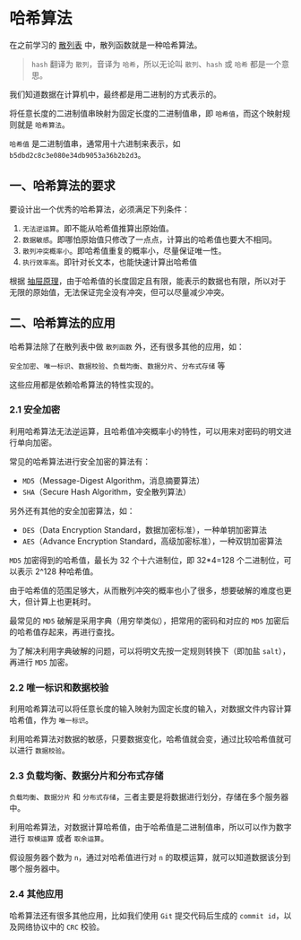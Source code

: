 # 哈希算法

在之前学习的 [散列表](11-散列表.md) 中，散列函数就是一种哈希算法。

> `hash` 翻译为 `散列`，音译为 `哈希`，所以无论叫 `散列`、`hash` 或 `哈希` 都是一个意思。

我们知道数据在计算机中，最终都是用二进制的方式表示的。

将任意长度的二进制值串映射为固定长度的二进制值串，即 `哈希值`，而这个映射规则就是 `哈希算法`。

`哈希值` 是二进制值串，通常用十六进制来表示，如 `b5dbd2c8c3e080e34db9053a36b2b2d3`。

## 一、哈希算法的要求

要设计出一个优秀的哈希算法，必须满足下列条件：

1. `无法逆运算`。即不能从哈希值推算出原始值。
2. `数据敏感`。即哪怕原始值只修改了一点点，计算出的哈希值也要大不相同。
3. `散列冲突概率小`。即哈希值重复的概率小，尽量保证唯一性。
4. `执行效率高`。即针对长文本，也能快速计算出哈希值

根据 [抽屉原理](https://baike.baidu.com/item/%E6%8A%BD%E5%B1%89%E5%8E%9F%E7%90%86/233776?fr=aladdin)，由于哈希值的长度固定且有限，能表示的数据也有限，所以对于无限的原始值，无法保证完全没有冲突，但可以尽量减少冲突。

## 二、哈希算法的应用

哈希算法除了在散列表中做 `散列函数` 外，还有很多其他的应用，如：

`安全加密`、`唯一标识`、`数据校验`、`负载均衡`、`数据分片`、`分布式存储` 等

这些应用都是依赖哈希算法的特性实现的。

### 2.1 安全加密

利用哈希算法无法逆运算，且哈希值冲突概率小的特性，可以用来对密码的明文进行单向加密。

常见的哈希算法进行安全加密的算法有：

* `MD5`（Message-Digest Algorithm，消息摘要算法）
* `SHA`（Secure Hash Algorithm，安全散列算法）

另外还有其他的安全加密算法，如：

* `DES`（Data Encryption Standard，数据加密标准），一种单钥加密算法
* `AES`（Advance Encryption Standard，高级加密标准），一种双钥加密算法

`MD5` 加密得到的哈希值，最长为 32 个十六进制位，即 32*4=128 个二进制位，可以表示 2^128 种哈希值。

由于哈希值的范围足够大，从而散列冲突的概率也小了很多，想要破解的难度也更大，但计算上也更耗时。

最常见的 `MD5` 破解是采用字典（用穷举类似），把常用的密码和对应的 `MD5` 加密后的哈希值存起来，再进行查找。

为了解决利用字典破解的问题，可以将明文先按一定规则转换下（即加盐 `salt`），再进行 `MD5` 加密。

### 2.2 唯一标识和数据校验

利用哈希算法可以将任意长度的输入映射为固定长度的输入，对数据文件内容计算哈希值，作为 `唯一标识`。

利用哈希算法对数据的敏感，只要数据变化，哈希值就会变，通过比较哈希值就可以进行 `数据校验`。

### 2.3 负载均衡、数据分片和分布式存储

`负载均衡`、`数据分片` 和 `分布式存储`，三者主要是将数据进行划分，存储在多个服务器中。

利用哈希算法，对数据计算哈希值，由于哈希值是二进制值串，所以可以作为数字进行 `取模运算` 或者 `取余运算`。

假设服务器个数为 `n`，通过对哈希值进行对 `n` 的取模运算，就可以知道数据该分到哪个服务器中。

### 2.4 其他应用

哈希算法还有很多其他应用，比如我们使用 `Git` 提交代码后生成的 `commit id`，以及网络协议中的 `CRC` 校验。